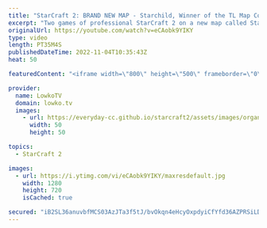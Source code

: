 ```yaml
---
title: "StarCraft 2: BRAND NEW MAP - Starchild, Winner of the TL Map Contest!"
excerpt: "Two games of professional StarCraft 2 on a new map called Starchild. Starchild is the winner of the Team Liquid Map Contest 17 (TLMC17). In this video I cast a Zerg versus Terran between Solar and ByuN, as well as a Protoss versus Terran between MaxPax and Cure.  Starchild is a standard map with 14 bases,"
originalUrl: https://youtube.com/watch?v=eCAobk9YIKY
type: video
length: PT35M4S
publishedDateTime: 2022-11-04T10:35:43Z
heat: 50

featuredContent: "<iframe width=\"800\" height=\"500\" frameborder=\"0\" src=\"https://www.youtube.com/embed/eCAobk9YIKY\" allow=\"accelerometer; autoplay; encrypted-media; gyroscope; picture-in-picture\" allowfullscreen></iframe>"

provider:
  name: LowkoTV
  domain: lowko.tv
  images:
    - url: https://everyday-cc.github.io/starcraft2/assets/images/organizations/lowko.tv-50x50.jpg
      width: 50
      height: 50

topics:
  - StarCraft 2

images:
  - url: https://i.ytimg.com/vi/eCAobk9YIKY/maxresdefault.jpg
    width: 1280
    height: 720
    isCached: true

secured: "iB2SL36anuvbfMCS03AzJTa3f5tJ/bvOkqn4eHcyOxpdyiCfYfd36AZPRSiLDZIk4Owc+I/f6XMExEHyUdebtPdF2nceYtRw3Pp5nQEzNE+RWlKQav+4r5Z4H8LOld+Hc03W+vJSw8B7u93cxWLVUQCpJ14Sknrqae3K0TPQQFzYo5h+Jxudekomap4owiOeXCruyf2s95VmlkeEydW1HG8Y+wcAokCxvH5+wmRYa/wRTAHrK5VKa87kx5l7iyMy9tu9LjiQExMh8eg4rZHjpSKZZ1hYQPNNtwn3+huJjxq8TdAVjWaX9rrL2wR014JR83SJXj3vFDGKbWX1dpzLPQR779bveVrSib6RaRykaGAx+n+oWT2whz5Y66vRW9v5LSESDj25lPa+sK+CDhqBd2WHsO+GdVNs9FU1y2oDD14=;gL2WtIsLiFBkXvKntHVMug=="
---
```


